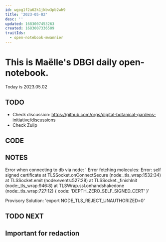 ```yaml
---
id: wgog1f2a62k1jkbw3pb2wh9
title: '2023-05-02'
desc: ''
updated: 1683007453263
created: 1683007336509
traitIds:
  - open-notebook-mwannier
---
```



# This is Maëlle's DBGI daily open-notebook.

Today is 2023.05.02


## TODO

- Check discussion: https://github.com/orgs/digital-botanical-gardens-initiative/discussions
- Check Zulip

## CODE

## NOTES

Error when connecting to db via node:
' Error fetching molecules: Error: self signed certificate
    at TLSSocket.onConnectSecure (node:_tls_wrap:1532:34)
    at TLSSocket.emit (node:events:527:28)
    at TLSSocket._finishInit (node:_tls_wrap:946:8)
    at TLSWrap.ssl.onhandshakedone (node:_tls_wrap:727:12) {
  code: 'DEPTH_ZERO_SELF_SIGNED_CERT'
}'

Provisory Solution: 'export NODE_TLS_REJECT_UNAUTHORIZED=0'

## TODO NEXT



## Important for redaction
